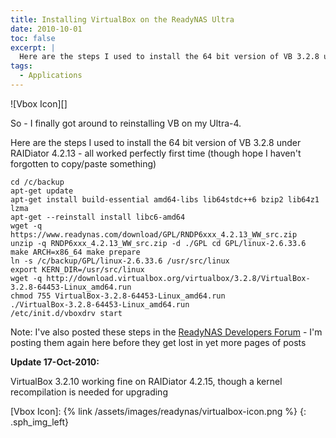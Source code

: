 ```yaml
---
title: Installing VirtualBox on the ReadyNAS Ultra
date: 2010-10-01
toc: false
excerpt: |
  Here are the steps I used to install the 64 bit version of VB 3.2.8 under RAIDiator 4.2.13 - all worked perfectly first time (though hope I haven't forgotten to copy/paste something)
tags:
  - Applications
---
```


![Vbox Icon][]

So - I finally got around to reinstalling VB on my Ultra-4.

Here are the steps I used to install the 64 bit version of VB 3.2.8 under RAIDiator 4.2.13 - all worked perfectly first time (though hope I haven't forgotten to copy/paste something)

```shell
cd /c/backup
apt-get update
apt-get install build-essential amd64-libs lib64stdc++6 bzip2 lib64z1 lzma
apt-get --reinstall install libc6-amd64
wget -q https://www.readynas.com/download/GPL/RNDP6xxx_4.2.13_WW_src.zip
unzip -q RNDP6xxx_4.2.13_WW_src.zip -d ./GPL cd GPL/linux-2.6.33.6
make ARCH=x86_64 make prepare
ln -s /c/backup/GPL/linux-2.6.33.6 /usr/src/linux
export KERN_DIR=/usr/src/linux
wget -q http://download.virtualbox.org/virtualbox/3.2.8/VirtualBox-3.2.8-64453-Linux_amd64.run
chmod 755 VirtualBox-3.2.8-64453-Linux_amd64.run
./VirtualBox-3.2.8-64453-Linux_amd64.run
/etc/init.d/vboxdrv start
```

Note: I've also posted these steps in the [ReadyNAS Developers Forum] - I'm posting them again here before they get lost in yet more pages of posts

**Update 17-Oct-2010:**

VirtualBox 3.2.10 working fine on RAIDiator 4.2.15, though a kernel recompilation is needed for upgrading

[ReadyNAS Developers Forum]: https://www.readynas.com/forum/viewtopic.php?f=35&t=26468&start=225#p258406

[Vbox Icon]: {% link /assets/images/readynas/virtualbox-icon.png %}
{: .sph_img_left}
